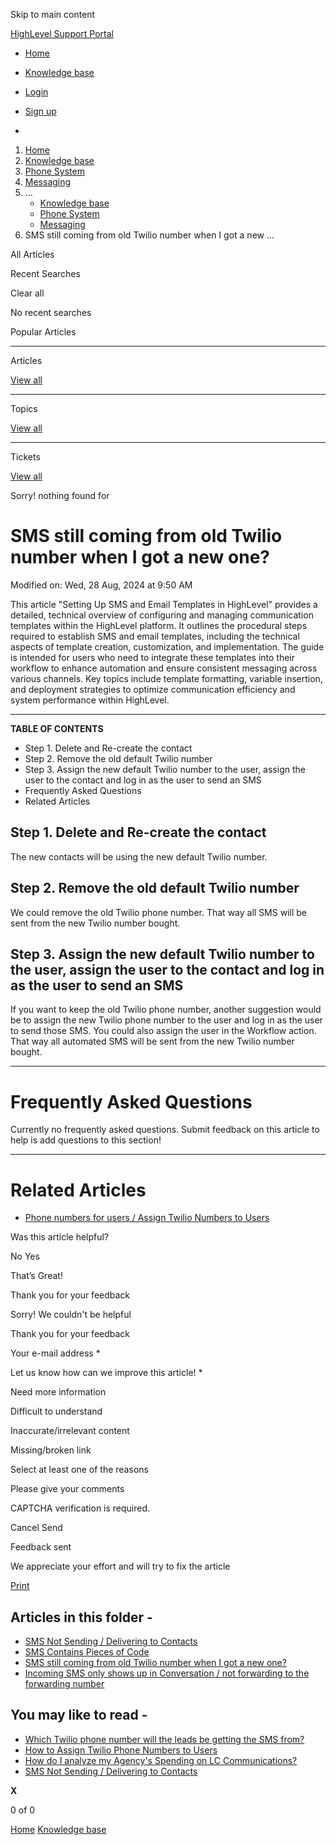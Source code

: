 Skip to main content

[ HighLevel Support Portal ](https://help.gohighlevel.com)

  * [ Home ](/support/home)
  * [ Knowledge base ](/support/solutions)

  * [Login](/support/login)
  * [Sign up](/support/signup)
  * 

  1. [Home](/support/home)
  2. [Knowledge base](/support/solutions)
  3. [Phone System](/support/solutions/48000415161)
  4. [Messaging](/support/solutions/folders/48000690075)
  5. ... 
     * [Knowledge base](/support/solutions)
     * [Phone System](/support/solutions/48000415161)
     * [Messaging](/support/solutions/folders/48000690075)
  6. SMS still coming from old Twilio number when I got a new ...

All  Articles 

Recent Searches

Clear all

No recent searches

Popular Articles

* * *

Articles

[View all](/support/search/solutions)

* * *

Topics

[View all](/support/search/topics)

* * *

Tickets

[View all](/support/search/tickets)

Sorry! nothing found for   

# SMS still coming from old Twilio number when I got a new one?

Modified on: Wed, 28 Aug, 2024 at 9:50 AM

This article "Setting Up SMS and Email Templates in HighLevel" provides a detailed, technical overview of configuring and managing communication templates within the HighLevel platform. It outlines the procedural steps required to establish SMS and email templates, including the technical aspects of template creation, customization, and implementation. The guide is intended for users who need to integrate these templates into their workflow to enhance automation and ensure consistent messaging across various channels. Key topics include template formatting, variable insertion, and deployment strategies to optimize communication efficiency and system performance within HighLevel.

* * *

**TABLE OF CONTENTS**

  * Step 1. Delete and Re-create the contact
  * Step 2. Remove the old default Twilio number
  * Step 3. Assign the new default Twilio number to the user, assign the user to the contact and log in as the user to send an SMS
  * Frequently Asked Questions
  * Related Articles

## **Step 1. Delete and Re-create the contact**

The new contacts will be using the new default Twilio number.

## **Step 2. Remove the old default Twilio number**

We could remove the old Twilio phone number. That way all SMS will be sent from the new Twilio number bought.

## **Step 3. Assign the new default Twilio number to the user, assign the user to the contact and log in as the user to send an SMS**

If you want to keep the old Twilio phone number, another suggestion would be to assign the new Twilio phone number to the user and log in as the user to send those SMS. You could also assign the user in the Workflow action. That way all automated SMS will be sent from the new Twilio number bought.

* * *

# **Frequently Asked Questions**

Currently no frequently asked questions. Submit feedback on this article to help is add questions to this section!

* * *

# **Related Articles**

  * [](https://help.gohighlevel.com/support/solutions/articles/48001152124-phone-numbers-for-users-assign-twilio-numbers-to-users)[Phone numbers for users / Assign Twilio Numbers to Users](https://help.gohighlevel.com/en/support/solutions/articles/48001152124)

Was this article helpful?

No  Yes 

That’s Great!

Thank you for your feedback

Sorry! We couldn't be helpful

Thank you for your feedback

Your e-mail address *

Let us know how can we improve this article! *

Need more information 

Difficult to understand 

Inaccurate/irrelevant content 

Missing/broken link 

Select at least one of the reasons 

Please give your comments 

CAPTCHA verification is required. 

Cancel  Send 

Feedback sent

We appreciate your effort and will try to fix the article

[Print](javascript:print\(\))

## Articles in this folder -

  * [SMS Not Sending / Delivering to Contacts](/support/solutions/articles/48000981696-sms-not-sending-delivering-to-contacts)
  * [SMS Contains Pieces of Code](/support/solutions/articles/48000979914-sms-contains-pieces-of-code)
  * [SMS still coming from old Twilio number when I got a new one?](/support/solutions/articles/48001152123-sms-still-coming-from-old-twilio-number-when-i-got-a-new-one-)
  * [Incoming SMS only shows up in Conversation / not forwarding to the forwarding number](/support/solutions/articles/48001156789-incoming-sms-only-shows-up-in-conversation-not-forwarding-to-the-forwarding-number)

## You may like to read -

  * [Which Twilio phone number will the leads be getting the SMS from?](/support/solutions/articles/48001152126-which-twilio-phone-number-will-the-leads-be-getting-the-sms-from-)
  * [How to Assign Twilio Phone Numbers to Users](/support/solutions/articles/48001152124-how-to-assign-twilio-phone-numbers-to-users)
  * [How do I analyze my Agency's Spending on LC Communications?](/support/solutions/articles/48001225291-how-do-i-analyze-my-agency-s-spending-on-lc-communications-)
  * [SMS Not Sending / Delivering to Contacts](/support/solutions/articles/48000981696-sms-not-sending-delivering-to-contacts)

**X**

0 of 0 []()

[Home](/support/home) [Knowledge base](/support/solutions)
